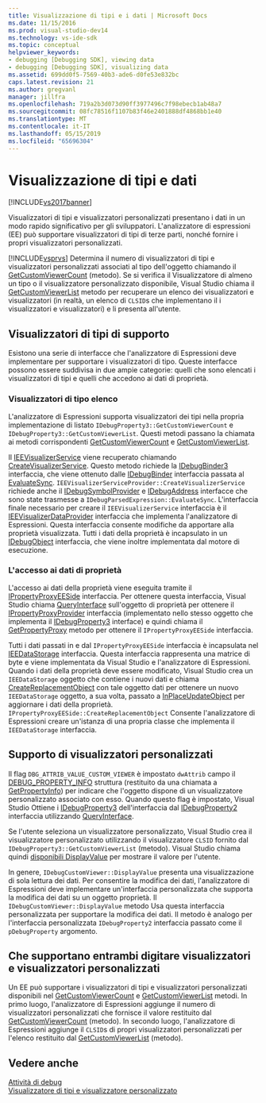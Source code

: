 ```yaml
---
title: Visualizzazione di tipi e i dati | Microsoft Docs
ms.date: 11/15/2016
ms.prod: visual-studio-dev14
ms.technology: vs-ide-sdk
ms.topic: conceptual
helpviewer_keywords:
- debugging [Debugging SDK], viewing data
- debugging [Debugging SDK], visualizing data
ms.assetid: 699dd0f5-7569-40b3-ade6-d0fe53e832bc
caps.latest.revision: 21
ms.author: gregvanl
manager: jillfra
ms.openlocfilehash: 719a2b3d073d90ff3977496c7f98ebecb1ab48a7
ms.sourcegitcommit: 08fc78516f1107b83f46e2401888df4868bb1e40
ms.translationtype: MT
ms.contentlocale: it-IT
ms.lasthandoff: 05/15/2019
ms.locfileid: "65696304"
---
```

# <a name="visualizing-and-viewing-data"></a>Visualizzazione di tipi e dati
[!INCLUDE[vs2017banner](../../includes/vs2017banner.md)]

Visualizzatori di tipi e visualizzatori personalizzati presentano i dati in un modo rapido significativo per gli sviluppatori. L'analizzatore di espressioni (EE) può supportare visualizzatori di tipi di terze parti, nonché fornire i propri visualizzatori personalizzati.  
  
 [!INCLUDE[vsprvs](../../includes/vsprvs-md.md)] Determina il numero di visualizzatori di tipi e visualizzatori personalizzati associati al tipo dell'oggetto chiamando il [GetCustomViewerCount](../../extensibility/debugger/reference/idebugproperty3-getcustomviewercount.md) (metodo). Se si verifica il Visualizzatore di almeno un tipo o il visualizzatore personalizzato disponibile, Visual Studio chiama il [GetCustomViewerList](../../extensibility/debugger/reference/idebugproperty3-getcustomviewerlist.md) metodo per recuperare un elenco dei visualizzatori e visualizzatori (in realtà, un elenco di `CLSID`s che implementano il i visualizzatori e visualizzatori) e li presenta all'utente.  
  
## <a name="supporting-type-visualizers"></a>Visualizzatori di tipi di supporto  
 Esistono una serie di interfacce che l'analizzatore di Espressioni deve implementare per supportare i visualizzatori di tipo. Queste interfacce possono essere suddivisa in due ampie categorie: quelli che sono elencati i visualizzatori di tipi e quelli che accedono ai dati di proprietà.  
  
### <a name="listing-type-visualizers"></a>Visualizzatori di tipo elenco  
 L'analizzatore di Espressioni supporta visualizzatori dei tipi nella propria implementazione di listato `IDebugProperty3::GetCustomViewerCount` e `IDebugProperty3::GetCustomViewerList`. Questi metodi passano la chiamata ai metodi corrispondenti [GetCustomViewerCount](../../extensibility/debugger/reference/ieevisualizerservice-getcustomviewercount.md) e [GetCustomViewerList](../../extensibility/debugger/reference/ieevisualizerservice-getcustomviewerlist.md).  
  
 Il [IEEVisualizerService](../../extensibility/debugger/reference/ieevisualizerservice.md) viene recuperato chiamando [CreateVisualizerService](../../extensibility/debugger/reference/ieevisualizerserviceprovider-createvisualizerservice.md). Questo metodo richiede la [IDebugBinder3](../../extensibility/debugger/reference/idebugbinder3.md) interfaccia, che viene ottenuto dalle [IDebugBinder](../../extensibility/debugger/reference/idebugbinder.md) interfaccia passata al [EvaluateSync](../../extensibility/debugger/reference/idebugparsedexpression-evaluatesync.md). `IEEVisualizerServiceProvider::CreateVisualizerService` richiede anche il [IDebugSymbolProvider](../../extensibility/debugger/reference/idebugsymbolprovider.md) e [IDebugAddress](../../extensibility/debugger/reference/idebugaddress.md) interfacce che sono state trasmesse a `IDebugParsedExpression::EvaluateSync`. L'interfaccia finale necessario per creare il `IEEVisualizerService` interfaccia è il [IEEVisualizerDataProvider](../../extensibility/debugger/reference/ieevisualizerdataprovider.md) interfaccia che implementa l'analizzatore di Espressioni. Questa interfaccia consente modifiche da apportare alla proprietà visualizzata. Tutti i dati della proprietà è incapsulato in un [IDebugObject](../../extensibility/debugger/reference/idebugobject.md) interfaccia, che viene inoltre implementata dal motore di esecuzione.  
  
### <a name="accessing-property-data"></a>L'accesso ai dati di proprietà  
 L'accesso ai dati della proprietà viene eseguita tramite il [IPropertyProxyEESide](../../extensibility/debugger/reference/ipropertyproxyeeside.md) interfaccia. Per ottenere questa interfaccia, Visual Studio chiama [QueryInterface](https://msdn.microsoft.com/library/62fce95e-aafa-4187-b50b-e6611b74c3b3) sull'oggetto di proprietà per ottenere il [IPropertyProxyProvider](../../extensibility/debugger/reference/ipropertyproxyprovider.md) interfaccia (implementato nello stesso oggetto che implementa il [ IDebugProperty3](../../extensibility/debugger/reference/idebugproperty3.md) interface) e quindi chiama il [GetPropertyProxy](../../extensibility/debugger/reference/ipropertyproxyprovider-getpropertyproxy.md) metodo per ottenere il `IPropertyProxyEESide` interfaccia.  
  
 Tutti i dati passati in e dal `IPropertyProxyEESide` interfaccia è incapsulata nel [IEEDataStorage](../../extensibility/debugger/reference/ieedatastorage.md) interfaccia. Questa interfaccia rappresenta una matrice di byte e viene implementata da Visual Studio e l'analizzatore di Espressioni. Quando i dati della proprietà deve essere modificato, Visual Studio crea un `IEEDataStorage` oggetto che contiene i nuovi dati e chiama [CreateReplacementObject](../../extensibility/debugger/reference/ipropertyproxyeeside-createreplacementobject.md) con tale oggetto dati per ottenere un nuovo `IEEDataStorage` oggetto, a sua volta, passato a [InPlaceUpdateObject](../../extensibility/debugger/reference/ipropertyproxyeeside-inplaceupdateobject.md) per aggiornare i dati della proprietà. `IPropertyProxyEESide::CreateReplacementObject` Consente l'analizzatore di Espressioni creare un'istanza di una propria classe che implementa il `IEEDataStorage` interfaccia.  
  
## <a name="supporting-custom-viewers"></a>Supporto di visualizzatori personalizzati  
 Il flag `DBG_ATTRIB_VALUE_CUSTOM_VIEWER` è impostato `dwAttrib` campo il [DEBUG_PROPERTY_INFO](../../extensibility/debugger/reference/debug-property-info.md) struttura (restituito da una chiamata a [GetPropertyInfo](../../extensibility/debugger/reference/idebugproperty2-getpropertyinfo.md)) per indicare che l'oggetto dispone di un visualizzatore personalizzato associato con esso. Quando questo flag è impostato, Visual Studio Ottiene i [IDebugProperty3](../../extensibility/debugger/reference/idebugproperty3.md) dell'interfaccia dal [IDebugProperty2](../../extensibility/debugger/reference/idebugproperty2.md) interfaccia utilizzando [QueryInterface](https://msdn.microsoft.com/library/62fce95e-aafa-4187-b50b-e6611b74c3b3).  
  
 Se l'utente seleziona un visualizzatore personalizzato, Visual Studio crea il visualizzatore personalizzato utilizzando il visualizzatore `CLSID` fornito dal `IDebugProperty3::GetCustomViewerList` (metodo). Visual Studio chiama quindi [disponibili DisplayValue](../../extensibility/debugger/reference/idebugcustomviewer-displayvalue.md) per mostrare il valore per l'utente.  
  
 In genere, `IDebugCustomViewer::DisplayValue` presenta una visualizzazione di sola lettura dei dati. Per consentire la modifica dei dati, l'analizzatore di Espressioni deve implementare un'interfaccia personalizzata che supporta la modifica dei dati su un oggetto proprietà. Il `IDebugCustomViewer::DisplayValue` metodo Usa questa interfaccia personalizzata per supportare la modifica dei dati. Il metodo è analogo per l'interfaccia personalizzata `IDebugProperty2` interfaccia passato come il `pDebugProperty` argomento.  
  
## <a name="supporting-both-type-visualizers-and-custom-viewers"></a>Che supportano entrambi digitare visualizzatori e visualizzatori personalizzati  
 Un EE può supportare i visualizzatori di tipi e visualizzatori personalizzati disponibili nel [GetCustomViewerCount](../../extensibility/debugger/reference/idebugproperty3-getcustomviewercount.md) e [GetCustomViewerList](../../extensibility/debugger/reference/idebugproperty3-getcustomviewerlist.md) metodi. In primo luogo, l'analizzatore di Espressioni aggiunge il numero di visualizzatori personalizzati che fornisce il valore restituito dal [GetCustomViewerCount](../../extensibility/debugger/reference/ieevisualizerservice-getcustomviewercount.md) (metodo). In secondo luogo, l'analizzatore di Espressioni aggiunge il `CLSID`s di propri visualizzatori personalizzati per l'elenco restituito dal [GetCustomViewerList](../../extensibility/debugger/reference/ieevisualizerservice-getcustomviewerlist.md) (metodo).  
  
## <a name="see-also"></a>Vedere anche  
 [Attività di debug](../../extensibility/debugger/debugging-tasks.md)   
 [Visualizzatore di tipi e visualizzatore personalizzato](../../extensibility/debugger/type-visualizer-and-custom-viewer.md)
